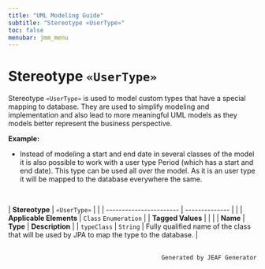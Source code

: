 ```yaml
---
title: "UML Modeling Guide"
subtitle: "Stereotype «UserType»"
toc: false
menubar: jmm_menu
---
```


# Stereotype `«UserType»`
Stereotype `«UserType»` is used to model custom types that have a special mapping to database. They are used to simplify modeling and implementation and also lead to more meaningful UML models as they models better represent the business perspective.

**Example:**
- Instead of modeling a start and end date in several classes of the model it is also possible to work with a user type Period (which has a start and end date). This type can be used all over the model. As it is an user type it will be mapped to the database everywhere the same.

<br>

| **Stereotype**          | `«UserType»` | |
| ----------------------- | -------------- | |
| **Applicable Elements** | `Class` `Enumeration`        |
| **Tagged Values**       |                       |                                                                                                                                                                                                          |
| **Name**                | **Type**              | **Description**                                                                                                                                                                                          |
| `typeClass`   | `String` | Fully qualified name of the class that will be used by JPA to map the type to the database. |



<br>

<div style="text-align: right"><code>Generated by JEAF Generator</code></div>

    
